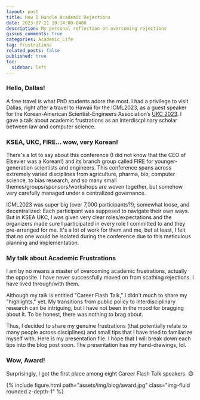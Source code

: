 ```yaml
---
layout: post
title: How I Handle Academic Rejections
date: 2023-07-21 10:14:00-0400
description: My personal reflection on overcoming rejections 
giscus_comments: true
categories: Academic_Life
tag: frustrations
related_posts: false
published: true
toc:
  sidebar: left
---
```


### Hello, Dallas! 

A free travel is what PhD students adore the most. I had a privilege to visit Dallas, right after a travel to Hawaii for the ICML2023, as a guest speaker for the Korean-American Scientist-Engineers Association’s [UKC 2023](https://www.ukc.ksea.org/). I gave a talk about academic frustrations as an interdiscplinary scholar between law and computer science. 

### KSEA, UKC, FIRE... wow, very Korean! 

There's a lot to say about this conference (I did not know that the CEO of Elsevier was a Korean!) and its branch group called FIRE for younger-generation scientists and engineers. This conference spans across extremely varied disciplines from agriculture, pharma, bio, computer science, to bias research, and so many small themes/groups/sponsors/workshops are woven together, but somehow very carefully managed under a centralized governance. 

ICML2023 was super big (over 7,000 participants?!), somewhat loose, and decentralized: Each participant was supposed to navigate their own ways. But in KSEA UKC, I was given very clear roles/expectations and the organizers made sure I participated in every role I committed to and they pre-arranged for me. It's a lot of work for them and me, but at least, I felt that no one would be isolated during the conference due to this meticulous planning and implementation.

### My talk about Academic Frustrations 

I am by no means a master of overcoming academic frustrations, actually the opposite. I have never successfully moved on from scathing rejections. I have lived through/with them. 

Although my talk is entitled "Career Flash Talk," I didn't much to share my "highlights," yet. My transitions from public policy to interdisciplinary research can be intriguing, but I have not been in the mood for bragging about it. To be honest, there was nothing to brag about. 

Thus, I decided to share my genuine frustrations (that potentially relate to many people across disciplines) and small tips that I have tried to familarize myself with. Here is my presentation file. I hope that I will break down each tips into the blog post soon. The presentation has my hand-drawings, lol. 

<object data="{{inyoungcheong.github.io}}/assets/pdf/UKCFIRE2024.pdf" width="1000" height="1000" type="application/pdf"></object>

### Wow, Award! 

Surprisingly, I got the first place among eight Career Flash Talk speakers. :smile: 

<div class="row mt-3">
    <div class="col-sm mt-3 mt-md-0">
        {% include figure.html path="assets/img/blog/award.jpg" class="img-fluid rounded z-depth-1" %}
    </div>
</div>



